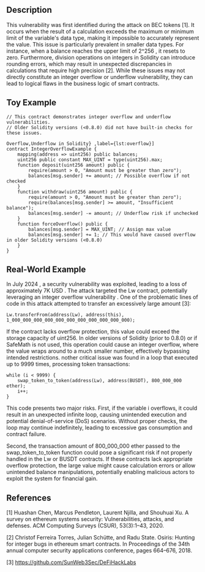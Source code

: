 ## Description
This vulnerability was first identified during the attack on BEC tokens [1]. It occurs when the result of a calculation exceeds the maximum or minimum limit of the variable's data type, making it impossible to accurately represent the value. This issue is particularly prevalent in smaller data types. For instance, when a balance reaches the upper limit of  2^256 ,  it resets to zero. Furthermore, division operations on integers in Solidity can introduce rounding errors, which may result in unexpected discrepancies in calculations that require high precision [2]. While these issues may not directly constitute an integer overflow or underflow vulnerability, they can lead to logical flaws in the business logic of smart contracts.
## Toy Example


```Solidity
// This contract demonstrates integer overflow and underflow vulnerabilities.
// Older Solidity versions (<0.8.0) did not have built-in checks for these issues.

Overflow,Underflow in Solidity} ,label={lst:overflow}]
contract IntegerOverflowExample {
    mapping(address => uint256) public balances;
    uint256 public constant MAX_UINT = type(uint256).max;
    function deposit(uint256 amount) public {
        require(amount > 0, "Amount must be greater than zero");
        balances[msg.sender] += amount; // Possible overflow if not checked
    }
    function withdraw(uint256 amount) public {
        require(amount > 0, "Amount must be greater than zero");
        require(balances[msg.sender] >= amount, "Insufficient balance");
        balances[msg.sender] -= amount; // Underflow risk if unchecked
    }
    function forceOverflow() public {
        balances[msg.sender] = MAX_UINT; // Assign max value
        balances[msg.sender] += 1; // This would have caused overflow in older Solidity versions (<0.8.0)
    }
}
```


## Real-World Example
In  July 2024 , a security vulnerability was exploited, leading to a loss of approximately  7K USD . The attack targeted the Lw contract, potentially leveraging an  integer overflow vulnerability . One of the problematic lines of code in this attack attempted to transfer an excessively large amount [3]:

```Solidity
Lw.transferFrom(address(Lw), address(this), 1_000_000_000_000_000_000_000_000_000_000_000);
```
If the contract lacks overflow protection, this value could exceed the storage capacity of uint256. In older versions of Solidity (prior to 0.8.0) or if SafeMath is not used, this operation could cause an integer overflow, where the value wraps around to a much smaller number, effectively bypassing intended restrictions.
nother critical issue was found in a loop that executed up to 9999 times, processing token transactions:
```Solidity
while (i < 9999) {
    swap_token_to_token(address(Lw), address(BUSDT), 800_000_000 ether);
    i++;
}

```
This code presents two major risks. First, if the variable i overflows, it could result in an unexpected infinite loop, causing unintended execution and potential denial-of-service (DoS) scenarios. Without proper checks, the loop may continue indefinitely, leading to excessive gas consumption and contract failure.

Second, the transaction amount of 800_000_000 ether passed to the swap_token_to_token function could pose a significant risk if not properly handled in the Lw or BUSDT contracts. If these contracts lack appropriate overflow protection, the large value might cause calculation errors or allow unintended balance manipulations, potentially enabling malicious actors to exploit the system for financial gain.

## References 
[1] Huashan Chen, Marcus Pendleton, Laurent Njilla, and Shouhuai Xu. A survey on ethereum systems security: Vulnerabilities, attacks, and defenses.
ACM Computing Surveys (CSUR), 53(3):1–43, 2020.

[2] Christof Ferreira Torres, Julian Schütte, and Radu State. Osiris: Hunting for integer bugs in ethereum smart contracts. In Proceedings of the 34th
annual computer security applications conference, pages 664–676, 2018.

[3] https://github.com/SunWeb3Sec/DeFiHackLabs
